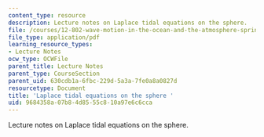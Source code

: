 ```yaml
---
content_type: resource
description: Lecture notes on Laplace tidal equations on the sphere.
file: /courses/12-802-wave-motion-in-the-ocean-and-the-atmosphere-spring-2008/9684358a07b84d8555c810a97e6c6cca_MIT12_802S08_lec11.pdf
file_type: application/pdf
learning_resource_types:
- Lecture Notes
ocw_type: OCWFile
parent_title: Lecture Notes
parent_type: CourseSection
parent_uid: 630cdb1a-6fbc-229d-5a3a-7fe0a8a0827d
resourcetype: Document
title: 'Laplace tidal equations on the sphere '
uid: 9684358a-07b8-4d85-55c8-10a97e6c6cca
---
```

Lecture notes on Laplace tidal equations on the sphere.
